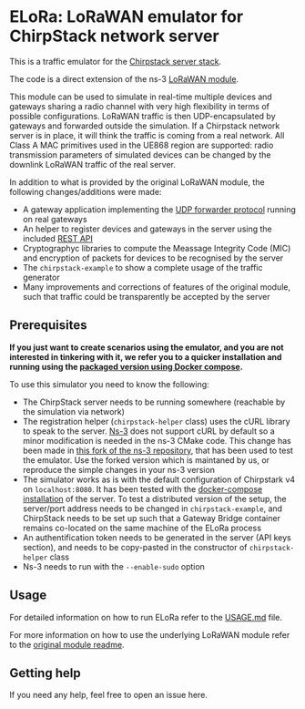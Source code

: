 # ELoRa: LoRaWAN emulator for ChirpStack network server #

This is a traffic emulator for the [Chirpstack server stack](https://www.chirpstack.io/ "ChirpStack, open-source LoRaWAN® Network Server"). 

The code is a direct extension of the ns-3 [LoRaWAN module](https://github.com/signetlabdei/lorawan "LoRaWAN ns-3 module").

This module can be used to simulate in real-time multiple devices and gateways sharing a radio channel with very high flexibility in terms of possible configurations. LoRaWAN traffic is then UDP-encapsulated by gateways and forwarded outside the simulation. If a Chirpstack network server is in place, it will think the traffic is coming from a real network. All Class A MAC primitives used in the UE868 region are supported: radio transmission parameters of simulated devices can be changed by the downlink LoRaWAN traffic of the real server. 

In addition to what is provided by the original LoRaWAN module, the following changes/additions were made:

* A gateway application implementing the [UDP forwarder protocol](https://github.com/Lora-net/packet_forwarder/blob/master/PROTOCOL.TXT "Semtech packet forwarder implementation") running on real gateways
* An helper to register devices and gateways in the server using the included [REST API](https://github.com/chirpstack/chirpstack-rest-api "ChirpStack gRPC to REST API proxy")
* Cryptographyc libraries to compute the Meassage Integrity Code (MIC) and encryption of packets for devices to be recognised by the server
* The `chirpstack-example` to show a complete usage of the traffic generator
* Many improvements and corrections of features of the original module, such that traffic could be transparently be accepted by the server

## Prerequisites ##

**If you just want to create scenarios using the emulator, and you are not interested in tinkering with it, we refer you to a quicker installation and running using the [packaged version using Docker compose](https://github.com/non-det-alle/elora-docker).**

To use this simulator you need to know the following:

* The ChirpStack server needs to be running somewhere (reachable by the simulation via network)
* The registration helper (`chirpstack-helper` class) uses the cURL library to speak to the server. [Ns-3](https://gitlab.com/nsnam/ns-3-dev "The Network Simulator, Version 3") does not support cURL by default so a minor modification is needed in the ns-3 CMake code. This change has been made in [this fork of the ns-3 repository](https://gitlab.com/non-det-alle/ns-3-dev "Ns-3 fork supporting cURL"), that has been used to test the emulator. Use the forked version which is maintaned by us, or reproduce the simple changes in your ns-3 version
* The simulator works as is with the default configuration of Chirpstark v4 on `localhost:8080`. It has been tested with the [docker-compose installation](https://www.chirpstack.io/docs/getting-started/docker.html "Chirpstack docs: Quickstart Docker Compose") of the server. To test a distributed version of the setup, the server/port address needs to be changed in `chirpstack-example`, and ChirpStack needs to be set up such that a Gateway Bridge container remains co-located on the same machine of the ELoRa process
* An authentification token needs to be generated in the server (API keys section), and needs to be copy-pasted in the constructor of `chirpstack-helper` class
* Ns-3 needs to run with the `--enable-sudo` option

## Usage ##

For detailed information on how to run ELoRa refer to the [USAGE.md](USAGE.md) file.

For more information on how to use the underlying LoRaWAN module refer to the [original module readme](https://github.com/signetlabdei/lorawan/blob/e8f7a21044418e92759d5c7c4bcab147cdaf05b3/README.md "LoRaWAN ns-3 module README").

## Getting help ##

If you need any help, feel free to open an issue here.
